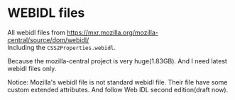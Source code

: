 WEBIDL files
============

All webidl files from https://mxr.mozilla.org/mozilla-central/source/dom/webidl/  
Including the `CSS2Properties.webidl`.

Because the mozilla-central project is very huge(1.83GB).
And I need latest webidl files only.

Notice: Mozilla's webidl file is not standard webidl file. Their file have some custom extended attributes. And follow Web IDL second edition(draft now).
